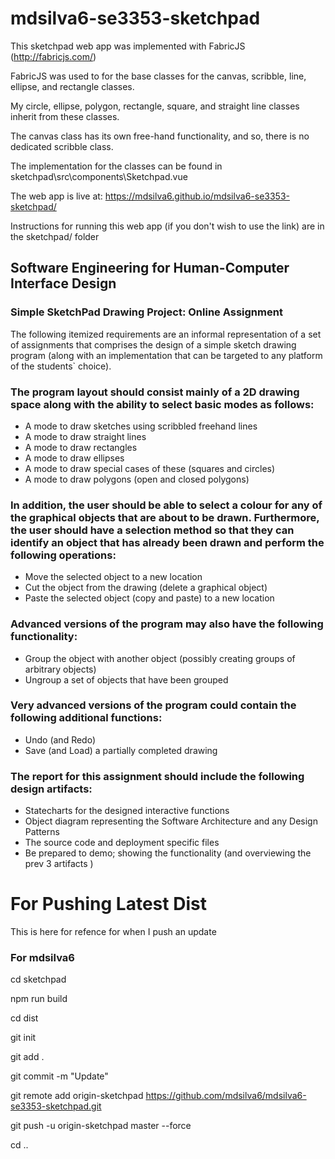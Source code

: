 # mdsilva6-se3353-sketchpad

This sketchpad web app was implemented with FabricJS (http://fabricjs.com/)

FabricJS was used to for the base classes for the canvas, scribble, line, ellipse, and rectangle classes. 

My circle, ellipse, polygon, rectangle, square, and straight line classes inherit from these classes.

The canvas class has its own free-hand functionality, and so, there is no dedicated scribble class. 

The implementation for the classes can be found in sketchpad\src\components\Sketchpad.vue

The web app is live at: https://mdsilva6.github.io/mdsilva6-se3353-sketchpad/

Instructions for running this web app (if you don't wish to use the link) are in the sketchpad/ folder

## Software Engineering for Human-Computer Interface Design 
### Simple SketchPad Drawing Project:  Online Assignment 

The following itemized requirements are an informal representation of a set of assignments that comprises the design of a simple sketch drawing program (along with an implementation that can be targeted to any platform of the students` choice). 

### The program layout should consist mainly of a 2D drawing space along with the ability to select basic modes as follows: 

- A mode to draw sketches using scribbled freehand lines 
- A mode to draw straight lines 
- A mode to draw rectangles 
- A mode to draw ellipses 
- A mode to draw special cases of these (squares and circles) 
- A mode to draw polygons (open and closed polygons) 

### In addition, the user should be able to select a colour for any of the graphical objects that are about to be drawn. Furthermore, the user should have a selection method so that they can identify an object that has already been drawn and perform the following operations: 

- Move the selected object to a new location 
- Cut the object from the drawing (delete a graphical object) 
- Paste the selected object (copy and paste) to a new location 

### Advanced versions of the program may also have the following functionality: 

- Group the object with another object (possibly creating groups of arbitrary objects) 
- Ungroup a set of objects that have been grouped 

### Very advanced versions of the program could contain the following additional functions: 

- Undo (and Redo) 
- Save (and Load) a partially completed drawing 

### The report for this assignment should include the following design artifacts: 

- Statecharts for the designed interactive functions 
- Object diagram representing the Software Architecture and any Design Patterns 
- The source code and deployment specific files 
- Be prepared to demo; showing the functionality (and overviewing the prev 3 artifacts )


# For Pushing Latest Dist 

This is here for refence for when I push an update

### For mdsilva6

cd sketchpad

npm run build

cd dist

git init

git add .

git commit -m "Update"

git remote add origin-sketchpad https://github.com/mdsilva6/mdsilva6-se3353-sketchpad.git

git push -u origin-sketchpad master --force

cd ..
